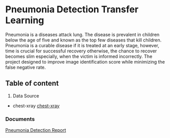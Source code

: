 # Pneumonia Detection Transfer Learning
Pneumonia is a diseases attack lung. The disease is prevalent in children below the age of five and known as the top few diseases that kill children. Pneumonia is a curable disease if it is treated at an early stage, however, time is crucial for successful recovery otherwise, the chance to recover becomes slim especially, when the victim is informed incorrectly. The project designed to improve image identification score while minimizing the false negative rate.
## Table of content
1. Data Source 
 - chest-xray [chest-xray](https://www.kaggle.com/paultimothymooney/chest-xray-pneumonia)
### Documents
[Pneumonia Detection Report](https://github.com/TemesgenGT/Pneumonia/tree/main/doc)
